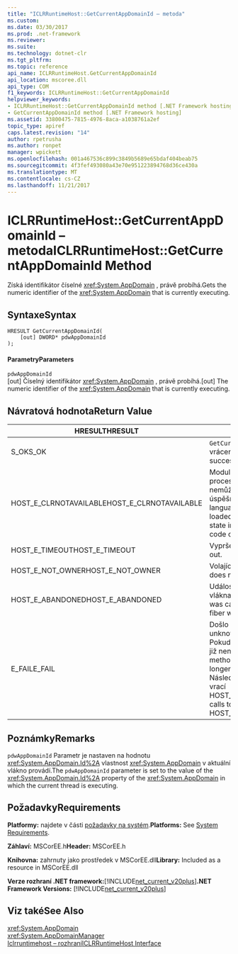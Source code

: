 ```yaml
---
title: "ICLRRuntimeHost::GetCurrentAppDomainId – metoda"
ms.custom: 
ms.date: 03/30/2017
ms.prod: .net-framework
ms.reviewer: 
ms.suite: 
ms.technology: dotnet-clr
ms.tgt_pltfrm: 
ms.topic: reference
api_name: ICLRRuntimeHost.GetCurrentAppDomainId
api_location: mscoree.dll
api_type: COM
f1_keywords: ICLRRuntimeHost::GetCurrentAppDomainId
helpviewer_keywords:
- ICLRRuntimeHost::GetCurrentAppDomainId method [.NET Framework hosting]
- GetCurrentAppDomainId method [.NET Framework hosting]
ms.assetid: 33800475-7815-4976-8aca-a1038761a2ef
topic_type: apiref
caps.latest.revision: "14"
author: rpetrusha
ms.author: ronpet
manager: wpickett
ms.openlocfilehash: 001a467536c899c3849b5689e65bdaf404beab75
ms.sourcegitcommit: 4f3fef493080a43e70e951223894768d36ce430a
ms.translationtype: MT
ms.contentlocale: cs-CZ
ms.lasthandoff: 11/21/2017
---
```

# <a name="iclrruntimehostgetcurrentappdomainid-method"></a><span data-ttu-id="97d58-102">ICLRRuntimeHost::GetCurrentAppDomainId – metoda</span><span class="sxs-lookup"><span data-stu-id="97d58-102">ICLRRuntimeHost::GetCurrentAppDomainId Method</span></span>
<span data-ttu-id="97d58-103">Získá identifikátor číselné <xref:System.AppDomain> , právě probíhá.</span><span class="sxs-lookup"><span data-stu-id="97d58-103">Gets the numeric identifier of the <xref:System.AppDomain> that is currently executing.</span></span>  
  
## <a name="syntax"></a><span data-ttu-id="97d58-104">Syntaxe</span><span class="sxs-lookup"><span data-stu-id="97d58-104">Syntax</span></span>  
  
```  
HRESULT GetCurrentAppDomainId(  
    [out] DWORD* pdwAppDomainId  
);  
```  
  
#### <a name="parameters"></a><span data-ttu-id="97d58-105">Parametry</span><span class="sxs-lookup"><span data-stu-id="97d58-105">Parameters</span></span>  
 `pdwAppDomainId`  
 <span data-ttu-id="97d58-106">[out] Číselný identifikátor <xref:System.AppDomain> , právě probíhá.</span><span class="sxs-lookup"><span data-stu-id="97d58-106">[out] The numeric identifier of the <xref:System.AppDomain> that is currently executing.</span></span>  
  
## <a name="return-value"></a><span data-ttu-id="97d58-107">Návratová hodnota</span><span class="sxs-lookup"><span data-stu-id="97d58-107">Return Value</span></span>  
  
|<span data-ttu-id="97d58-108">HRESULT</span><span class="sxs-lookup"><span data-stu-id="97d58-108">HRESULT</span></span>|<span data-ttu-id="97d58-109">Popis</span><span class="sxs-lookup"><span data-stu-id="97d58-109">Description</span></span>|  
|-------------|-----------------|  
|<span data-ttu-id="97d58-110">S_OK</span><span class="sxs-lookup"><span data-stu-id="97d58-110">S_OK</span></span>|<span data-ttu-id="97d58-111">`GetCurrentAppDomainId`úspěšně vrácena.</span><span class="sxs-lookup"><span data-stu-id="97d58-111">`GetCurrentAppDomainId` returned successfully.</span></span>|  
|<span data-ttu-id="97d58-112">HOST_E_CLRNOTAVAILABLE</span><span class="sxs-lookup"><span data-stu-id="97d58-112">HOST_E_CLRNOTAVAILABLE</span></span>|<span data-ttu-id="97d58-113">Modul CLR (CLR) nebyla načtena do procesu nebo CLR je ve stavu, ve kterém nemůže běžet spravovaného kódu nebo úspěšně zpracovat volání.</span><span class="sxs-lookup"><span data-stu-id="97d58-113">The common language runtime (CLR) has not been loaded into a process, or the CLR is in a state in which it cannot run managed code or process the call successfully.</span></span>|  
|<span data-ttu-id="97d58-114">HOST_E_TIMEOUT</span><span class="sxs-lookup"><span data-stu-id="97d58-114">HOST_E_TIMEOUT</span></span>|<span data-ttu-id="97d58-115">Vypršel časový limit volání.</span><span class="sxs-lookup"><span data-stu-id="97d58-115">The call timed out.</span></span>|  
|<span data-ttu-id="97d58-116">HOST_E_NOT_OWNER</span><span class="sxs-lookup"><span data-stu-id="97d58-116">HOST_E_NOT_OWNER</span></span>|<span data-ttu-id="97d58-117">Volající není vlastníkem zámek.</span><span class="sxs-lookup"><span data-stu-id="97d58-117">The caller does not own the lock.</span></span>|  
|<span data-ttu-id="97d58-118">HOST_E_ABANDONED</span><span class="sxs-lookup"><span data-stu-id="97d58-118">HOST_E_ABANDONED</span></span>|<span data-ttu-id="97d58-119">Událost byla zrušena při blokované vlákna nebo fiber čekal na něm.</span><span class="sxs-lookup"><span data-stu-id="97d58-119">An event was canceled while a blocked thread or fiber was waiting on it.</span></span>|  
|<span data-ttu-id="97d58-120">E_FAIL</span><span class="sxs-lookup"><span data-stu-id="97d58-120">E_FAIL</span></span>|<span data-ttu-id="97d58-121">Došlo k neznámému závažné selhání.</span><span class="sxs-lookup"><span data-stu-id="97d58-121">An unknown catastrophic failure occurred.</span></span> <span data-ttu-id="97d58-122">Pokud metoda vrátí E_FAIL, modul CLR již není použitelné v rámci procesu.</span><span class="sxs-lookup"><span data-stu-id="97d58-122">If a method returns E_FAIL, the CLR is no longer usable within the process.</span></span> <span data-ttu-id="97d58-123">Následující volání hostování metody vrací HOST_E_CLRNOTAVAILABLE.</span><span class="sxs-lookup"><span data-stu-id="97d58-123">Subsequent calls to hosting methods return HOST_E_CLRNOTAVAILABLE.</span></span>|  
  
## <a name="remarks"></a><span data-ttu-id="97d58-124">Poznámky</span><span class="sxs-lookup"><span data-stu-id="97d58-124">Remarks</span></span>  
 <span data-ttu-id="97d58-125">`pdwAppDomainId` Parametr je nastaven na hodnotu <xref:System.AppDomain.Id%2A> vlastnost <xref:System.AppDomain> v aktuální vlákno provádí.</span><span class="sxs-lookup"><span data-stu-id="97d58-125">The `pdwAppDomainId` parameter is set to the value of the <xref:System.AppDomain.Id%2A> property of the <xref:System.AppDomain> in which the current thread is executing.</span></span>  
  
## <a name="requirements"></a><span data-ttu-id="97d58-126">Požadavky</span><span class="sxs-lookup"><span data-stu-id="97d58-126">Requirements</span></span>  
 <span data-ttu-id="97d58-127">**Platformy:** najdete v části [požadavky na systém](../../../../docs/framework/get-started/system-requirements.md).</span><span class="sxs-lookup"><span data-stu-id="97d58-127">**Platforms:** See [System Requirements](../../../../docs/framework/get-started/system-requirements.md).</span></span>  
  
 <span data-ttu-id="97d58-128">**Záhlaví:** MSCorEE.h</span><span class="sxs-lookup"><span data-stu-id="97d58-128">**Header:** MSCorEE.h</span></span>  
  
 <span data-ttu-id="97d58-129">**Knihovna:** zahrnuty jako prostředek v MSCorEE.dll</span><span class="sxs-lookup"><span data-stu-id="97d58-129">**Library:** Included as a resource in MSCorEE.dll</span></span>  
  
 <span data-ttu-id="97d58-130">**Verze rozhraní .NET framework:**[!INCLUDE[net_current_v20plus](../../../../includes/net-current-v20plus-md.md)]</span><span class="sxs-lookup"><span data-stu-id="97d58-130">**.NET Framework Versions:** [!INCLUDE[net_current_v20plus](../../../../includes/net-current-v20plus-md.md)]</span></span>  
  
## <a name="see-also"></a><span data-ttu-id="97d58-131">Viz také</span><span class="sxs-lookup"><span data-stu-id="97d58-131">See Also</span></span>  
 <xref:System.AppDomain>  
 <xref:System.AppDomainManager>  
 [<span data-ttu-id="97d58-132">Iclrruntimehost – rozhraní</span><span class="sxs-lookup"><span data-stu-id="97d58-132">ICLRRuntimeHost Interface</span></span>](../../../../docs/framework/unmanaged-api/hosting/iclrruntimehost-interface.md)
